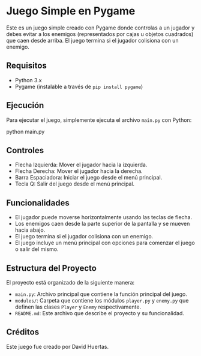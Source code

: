 # Juego Simple en Pygame

Este es un juego simple creado con Pygame donde controlas a un jugador y debes evitar a los enemigos (representados por cajas u objetos cuadrados) que caen desde arriba. El juego termina si el jugador colisiona con un enemigo.

## Requisitos

- Python 3.x
- Pygame (instalable a través de `pip install pygame`)

## Ejecución

Para ejecutar el juego, simplemente ejecuta el archivo `main.py` con Python:

python main.py


## Controles

- Flecha Izquierda: Mover el jugador hacia la izquierda.
- Flecha Derecha: Mover el jugador hacia la derecha.
- Barra Espaciadora: Iniciar el juego desde el menú principal.
- Tecla Q: Salir del juego desde el menú principal.

## Funcionalidades

- El jugador puede moverse horizontalmente usando las teclas de flecha.
- Los enemigos caen desde la parte superior de la pantalla y se mueven hacia abajo.
- El juego termina si el jugador colisiona con un enemigo.
- El juego incluye un menú principal con opciones para comenzar el juego o salir del mismo.

## Estructura del Proyecto

El proyecto está organizado de la siguiente manera:

- `main.py`: Archivo principal que contiene la función principal del juego.
- `modules/`: Carpeta que contiene los módulos `player.py` y `enemy.py` que definen las clases `Player` y `Enemy` respectivamente.
- `README.md`: Este archivo que describe el proyecto y su funcionalidad.


## Créditos

Este juego fue creado por David Huertas.